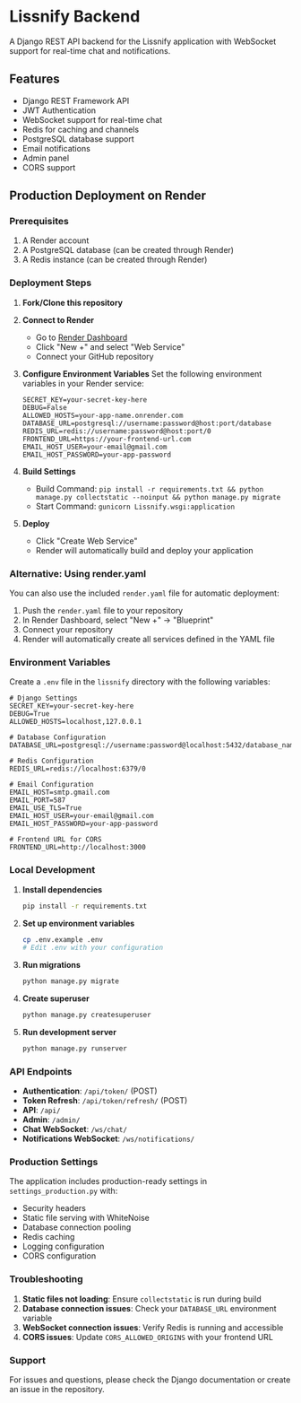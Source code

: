 # Lissnify Backend

A Django REST API backend for the Lissnify application with WebSocket support for real-time chat and notifications.

## Features

- Django REST Framework API
- JWT Authentication
- WebSocket support for real-time chat
- Redis for caching and channels
- PostgreSQL database support
- Email notifications
- Admin panel
- CORS support

## Production Deployment on Render

### Prerequisites

1. A Render account
2. A PostgreSQL database (can be created through Render)
3. A Redis instance (can be created through Render)

### Deployment Steps

1. **Fork/Clone this repository**

2. **Connect to Render**
   - Go to [Render Dashboard](https://dashboard.render.com)
   - Click "New +" and select "Web Service"
   - Connect your GitHub repository

3. **Configure Environment Variables**
   Set the following environment variables in your Render service:
   ```
   SECRET_KEY=your-secret-key-here
   DEBUG=False
   ALLOWED_HOSTS=your-app-name.onrender.com
   DATABASE_URL=postgresql://username:password@host:port/database
   REDIS_URL=redis://username:password@host:port/0
   FRONTEND_URL=https://your-frontend-url.com
   EMAIL_HOST_USER=your-email@gmail.com
   EMAIL_HOST_PASSWORD=your-app-password
   ```

4. **Build Settings**
   - Build Command: `pip install -r requirements.txt && python manage.py collectstatic --noinput && python manage.py migrate`
   - Start Command: `gunicorn Lissnify.wsgi:application`

5. **Deploy**
   - Click "Create Web Service"
   - Render will automatically build and deploy your application

### Alternative: Using render.yaml

You can also use the included `render.yaml` file for automatic deployment:

1. Push the `render.yaml` file to your repository
2. In Render Dashboard, select "New +" → "Blueprint"
3. Connect your repository
4. Render will automatically create all services defined in the YAML file

### Environment Variables

Create a `.env` file in the `lissnify` directory with the following variables:

```env
# Django Settings
SECRET_KEY=your-secret-key-here
DEBUG=True
ALLOWED_HOSTS=localhost,127.0.0.1

# Database Configuration
DATABASE_URL=postgresql://username:password@localhost:5432/database_name

# Redis Configuration
REDIS_URL=redis://localhost:6379/0

# Email Configuration
EMAIL_HOST=smtp.gmail.com
EMAIL_PORT=587
EMAIL_USE_TLS=True
EMAIL_HOST_USER=your-email@gmail.com
EMAIL_HOST_PASSWORD=your-app-password

# Frontend URL for CORS
FRONTEND_URL=http://localhost:3000
```

### Local Development

1. **Install dependencies**
   ```bash
   pip install -r requirements.txt
   ```

2. **Set up environment variables**
   ```bash
   cp .env.example .env
   # Edit .env with your configuration
   ```

3. **Run migrations**
   ```bash
   python manage.py migrate
   ```

4. **Create superuser**
   ```bash
   python manage.py createsuperuser
   ```

5. **Run development server**
   ```bash
   python manage.py runserver
   ```

### API Endpoints

- **Authentication**: `/api/token/` (POST)
- **Token Refresh**: `/api/token/refresh/` (POST)
- **API**: `/api/`
- **Admin**: `/admin/`
- **Chat WebSocket**: `/ws/chat/`
- **Notifications WebSocket**: `/ws/notifications/`

### Production Settings

The application includes production-ready settings in `settings_production.py` with:
- Security headers
- Static file serving with WhiteNoise
- Database connection pooling
- Redis caching
- Logging configuration
- CORS configuration

### Troubleshooting

1. **Static files not loading**: Ensure `collectstatic` is run during build
2. **Database connection issues**: Check your `DATABASE_URL` environment variable
3. **WebSocket connection issues**: Verify Redis is running and accessible
4. **CORS issues**: Update `CORS_ALLOWED_ORIGINS` with your frontend URL

### Support

For issues and questions, please check the Django documentation or create an issue in the repository.
